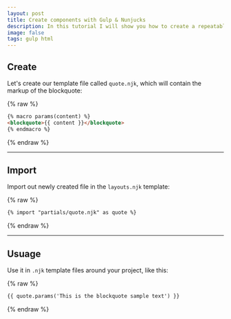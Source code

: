 ```yaml
---
layout: post
title: Create components with Gulp & Nunjucks
description: In this tutorial I will show you how to create a repeatable blockquote component template in Gulp.js using Nunjucks html modulizer.
image: false
tags: gulp html
---
```


## Create

Let's create our template file called `quote.njk`, which will contain the markup of the blockquote:

{% raw %}

```html
{% macro params(content) %}
<blockquote>{{ content }}</blockquote>
{% endmacro %}
```

{% endraw %}

---

## Import

Import out newly created file in the `layouts.njk` template:

{% raw %}

```html
{% import "partials/quote.njk" as quote %}
```

{% endraw %}

---

## Usuage

Use it in `.njk` template files around your project, like this:

{% raw %}

```html
{{ quote.params('This is the blockquote sample text') }}
```

{% endraw %}
